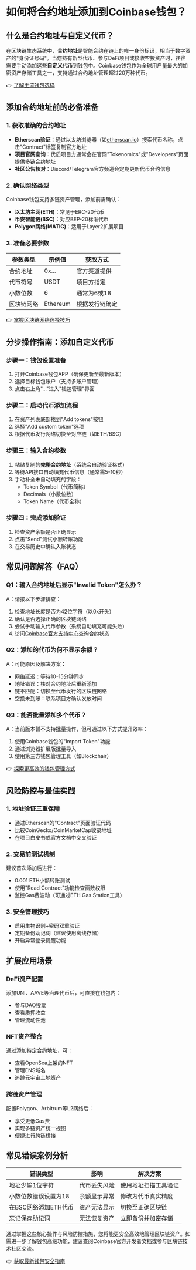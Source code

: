 # 如何将合约地址添加到Coinbase钱包？

## 什么是合约地址与自定义代币？

在区块链生态系统中，**合约地址**是智能合约在链上的唯一身份标识，相当于数字资产的"身份证号码"。当您持有新型代币、参与DeFi项目或接收空投资产时，往往需要手动添加这些**自定义代币**到钱包中。Coinbase钱包作为全球用户量最大的加密资产存储工具之一，支持通过合约地址管理超过20万种代币。

👉 [了解主流钱包选择](https://bit.ly/okx_welcome)

## 添加合约地址前的必备准备

### 1. 获取准确的合约地址
- **Etherscan验证**：通过以太坊浏览器（如[etherscan.io](https://etherscan.io/)）搜索代币名称，点击"Contract"标签复制官方地址
- **项目官网查询**：优质项目方通常会在官网"Tokenomics"或"Developers"页面提供多链合约地址
- **社区公告核对**：Discord/Telegram官方频道会定期更新代币合约信息

### 2. 确认网络类型
Coinbase钱包支持多链资产管理，添加前需确认：
- **以太坊主网(ETH)**：常见于ERC-20代币
- **币安智能链(BSC)**：对应BEP-20标准代币
- **Polygon网络(MATIC)**：适用于Layer2扩展项目

### 3. 准备必要参数
| 参数类型 | 示例值 | 获取方式 |
|---------|--------|----------|
| 合约地址 | 0x... | 官方渠道提供 |
| 代币符号 | USDT | 项目方指定 |
| 小数位数 | 6 | 通常为6或18 |
| 区块链网络 | Ethereum | 根据发行链确定 |

👉 [掌握区块链网络选择技巧](https://bit.ly/okx_welcome)

## 分步操作指南：添加自定义代币

### 步骤一：钱包设置准备
1. 打开Coinbase钱包APP（确保更新至最新版本）
2. 选择目标钱包账户（支持多账户管理）
3. 点击右上角"..."进入"钱包管理"界面

### 步骤二：启动代币添加流程
1. 在资产列表底部找到"Add tokens"按钮
2. 选择"Add custom token"选项
3. 根据代币发行网络切换至对应链（如ETH/BSC）

### 步骤三：输入合约参数
1. 粘贴复制的**完整合约地址**（系统会自动验证格式）
2. 等待API接口自动填充代币信息（通常需5-10秒）
3. 手动补全未自动填充的字段：
   - Token Symbol（代币简称）
   - Decimals（小数位数）
   - Token Name（代币全称）

### 步骤四：完成添加验证
1. 检查资产余额是否正确显示
2. 点击"Send"测试小额转账功能
3. 在交易历史中确认入账状态

## 常见问题解答（FAQ）

### Q1：输入合约地址后显示"Invalid Token"怎么办？
A：请按以下步骤排查：
1. 检查地址长度是否为42位字符（以0x开头）
2. 确认是否选择正确的区块链网络
3. 尝试手动输入代币参数（系统自动填充可能失败）
4. 访问[Coinbase官方支持中心](https://help.coinbase.com/)查询合约状态

### Q2：添加的代币为何不显示余额？
A：可能原因及解决方案：
- 网络延迟：等待10-15分钟同步
- 地址错误：核对合约地址后重新添加
- 链不匹配：切换至代币发行的区块链网络
- 空投未到账：联系项目方确认发放时间

### Q3：能否批量添加多个代币？
A：当前版本暂不支持批量操作，但可通过以下方式提升效率：
1. 使用Coinbase钱包的"Import Token"功能
2. 通过浏览器扩展版批量导入
3. 使用第三方钱包管理工具（如Blockchair）

👉 [探索更高效的钱包管理方式](https://bit.ly/okx_welcome)

## 风险防控与最佳实践

### 1. 地址验证三重保障
- 通过Etherscan的"Contract"页面验证代码
- 比较CoinGecko/CoinMarketCap收录地址
- 在项目白皮书或官方文档中交叉验证

### 2. 交易前测试机制
建议首次添加后进行：
- 0.001 ETH小额转账测试
- 使用"Read Contract"功能检查函数权限
- 监控Gas费波动（可通过ETH Gas Station工具）

### 3. 安全管理技巧
- 启用生物识别+密码双重验证
- 定期备份助记词（建议使用离线存储）
- 开启异常登录提醒功能

## 扩展应用场景

### DeFi资产配置
添加UNI、AAVE等治理代币后，可直接在钱包内：
- 参与DAO投票
- 查看质押收益
- 管理流动性池

### NFT资产整合
通过添加特定合约地址，可：
- 查看OpenSea上架的NFT
- 管理ENS域名
- 追踪元宇宙土地资产

### 跨链资产管理
配置Polygon、Arbitrum等L2网络后：
- 享受更低Gas费
- 实现多链资产统一视图
- 便捷进行跨链桥接

## 常见错误案例分析

| 错误类型 | 影响 | 解决方案 |
|---------|------|----------|
| 地址少输1位字符 | 代币丢失风险 | 使用地址扫描工具验证 |
| 小数位数错误设置为18 | 余额显示异常 | 修改为代币真实精度 |
| 在BSC网络添加ETH代币 | 资产无法显示 | 切换至正确区块链 |
| 忘记保存助记词 | 无法恢复资产 | 立即备份并加密存储 |

通过掌握这些核心操作与风险防控措施，您将能更安全高效地管理区块链资产。如需进一步了解钱包高级功能，建议查阅Coinbase官方开发者文档或参与区块链技术社区交流。

👉 [获取最新钱包安全指南](https://bit.ly/okx_welcome)